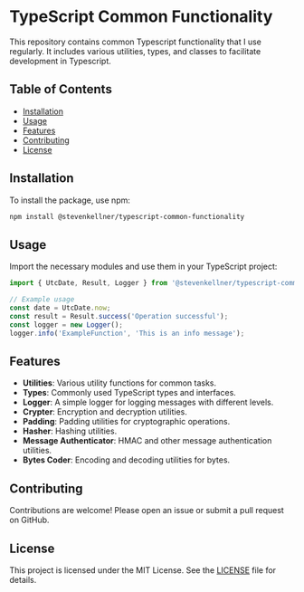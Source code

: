 # TypeScript Common Functionality

This repository contains common Typescript functionality that I use regularly. It includes various utilities, types, and classes to facilitate development in Typescript.

## Table of Contents

- [Installation](#installation)
- [Usage](#usage)
- [Features](#features)
- [Contributing](#contributing)
- [License](#license)

## Installation

To install the package, use npm:

```bash
npm install @stevenkellner/typescript-common-functionality
```

## Usage

Import the necessary modules and use them in your TypeScript project:

```ts
import { UtcDate, Result, Logger } from '@stevenkellner/typescript-common-functionality';

// Example usage
const date = UtcDate.now;
const result = Result.success('Operation successful');
const logger = new Logger();
logger.info('ExampleFunction', 'This is an info message');
```

## Features

- **Utilities**: Various utility functions for common tasks.
- **Types**: Commonly used TypeScript types and interfaces.
- **Logger**: A simple logger for logging messages with different levels.
- **Crypter**: Encryption and decryption utilities.
- **Padding**: Padding utilities for cryptographic operations.
- **Hasher**: Hashing utilities.
- **Message Authenticator**: HMAC and other message authentication utilities.
- **Bytes Coder**: Encoding and decoding utilities for bytes.

## Contributing

Contributions are welcome! Please open an issue or submit a pull request on GitHub.

## License

This project is licensed under the MIT License. See the [LICENSE](./LICENSE) file for details.
